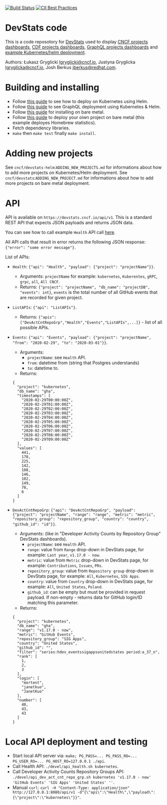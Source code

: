 [![Build Status](https://travis-ci.org/cncf/devstatscode.svg?branch=master)](https://travis-ci.org/cncf/devstatscode)
[![CII Best Practices](https://bestpractices.coreinfrastructure.org/projects/1357/badge)](https://bestpractices.coreinfrastructure.org/projects/1357)

# DevStats code

This is a code reposotory for [DevStats](https://github.com/cncf/devstats) used to display [CNCF projects dashboards](https://devstats.cncf.io), [CDF projects dashboards](https://devstats.cd.foundation), [GraphQL projects dashboards](https://devstats.graphql.org) and [example Kubernetes/helm deployment](https://cncf.devstats-demo.net).

Authors: Łukasz Gryglicki <lgryglicki@cncf.io>, Justyna Gryglicka <lgryglicka@cncf.io>, Josh Berkus <jberkus@redhat.com>.

# Building and installing

- Follow [this guide](https://github.com/cncf/devstats-helm-example/blob/master/README.md) to see how to deploy on Kubernetes using Helm.
- Follow [this guide](https://github.com/cncf/devstats-helm-graphql/blob/master/README.md) to see GraphQL deployment using Kubernetes & Helm.
- Follow [this guide](https://github.com/cncf/devstats/blob/master/INSTALL_UBUNTU18.md#devstats-installation-on-ubuntu) for installing on bare metal.
- Follow [this guide](https://github.com/cncf/devstats-example/blob/master/README.md) to deploy your oiwn project on bare metal (this example deployes Homebrew statistics).
- Fetch dependency libraries.
- `make` then `make test` finally `make install`.

# Adding new projects

See `cncf/devstats-helm`:`ADDING_NEW_PROJECTS.md` for informations about how to add more projects on Kubernetes/Helm deployment.
See `cncf/devstats`:`ADDING_NEW_PROJECT.md` for informations about how to add more projects on bare metal deployment.

# API

API is available on `https://devstats.cncf.io/api/v1`. This is a standard REST API that expects JSON payloads and returns JSON data.

You can see how to call example `Health` API call [here](https://github.com/cncf/devstatscode/blob/master/devel/api_health.sh).

All API calls that result in error returns the following JSON response: `{"error": "some error message"}`.

List of APIs:

- `Health`: `{"api": "Health", "payload": {"project": "projectName"}}`.
  - Arguments: `projectName` for example: `kubernetes`, `Kuberentes`, `gRPC`, `grpc`, `all`, `All CNCF`.
  - Returns: `{"project": "projectName", "db_name": "projectDB", "events": int}`, `events` is the total number of all GitHub events that are recorded for given project.

- `ListAPIs`: `{"api": "ListAPIs"}`.
  - Returns: `{"apis":["DevActCntRepoGrp","Health","Events","ListAPIs",...]}` - list of all possible APIs.

- `Events`: `{"api": "Events", "payload": {"project": "projectName", "from": "2020-02-29", "to": "2020-03-01"}}`.
  - Arguments:
    - `projectName`: see `Health` API.
    - `from`: datetime from (string that Postgres understands)
    - `to`: datetime to.
  - Returns:
  ```
  {
    "project": "kubernetes",
    "db_name": "gha",
    "timestamps": [
      "2020-02-29T00:00:00Z",
      "2020-02-29T01:00:00Z",
      "2020-02-29T02:00:00Z",
      "2020-02-29T03:00:00Z",
      "2020-02-29T04:00:00Z",
      "2020-02-29T05:00:00Z",
      "2020-02-29T06:00:00Z",
      "2020-02-29T07:00:00Z",
      "2020-02-29T08:00:00Z",
      "2020-02-29T09:00:00Z"
    ],
    "values": [
      441,
      170,
      225,
      142,
      108,
      146,
      102,
      149,
      78,
      6
    ]
  }
  ```

- `DevActCntRepoGrp`: `{"api": "DevActCntRepoGrp", "payload": {"project": "projectName", "range": "range", "metric": "metric", "repository_group": "repository_group", "country": "country", "github_id": "id"}}`.
  - Arguments: (like in "Developer Activity Counts by Repository Group" DevStats dashboards).
    - `projectName`: see `Health` API.
    - `range`: value from `Range` drop-down in DevStats page, for example: `Last year`, `v1.17.0 - now`.
    - `metric`: value from `Metric` drop-down in DevStats page, for example: `Contributions`, `Issues`, `PRs`.
    - `repository_group`: value from `Repository group` drop-down in DevStats page, for example: `All`, `Kubernetes`, `SIG Apps`.
    - `country`: value from `Country` drop-down in DevStats page, for example: `All`, `United States`, `Poland`.
    - `github_id`: can be empty but must be provided in request payload. If non-empty - returns data for GitHub login/ID matching this parameter.
  - Returns:
  ```
  {
    "project": "kubernetes",
    "db_name": "gha",
    "range": "v1.17.0 - now",
    "metric": "GitHub Events",
    "repository_group": "SIG Apps",
    "country": "United States",
    "github_id": "",
    "filter": "series:hdev_eventssigappsunitedstates period:a_37_n",
    "rank": [
      1,
      2,
      3
    ],
    "login": [
      "mortent",
      "janetkuo",
      "JanetKuo"
    ],
    "number": [
      48,
      43,
      43
    ]
  }
  ```

# Local API deployment and testing

- Start local API server via: `make; PG_PASS=... PG_PASS_RO=... PG_USER_RO=... PG_HOST_RO=127.0.0.1 ./api`.
- Call Health API: `./devel/api_health.sh kubernetes`.
- Call Developer Activity Counts Repository Groups API: `./devel/api_dev_act_cnt_repo_grp.sh kubernetes 'v1.17.0 - now' 'GitHub Events' 'SIG Apps' 'United States' ''`.
- Manual `curl`: `curl -H "Content-Type: application/json" http://127.0.0.1:8080/api/v1 -d"{\"api\":\"Health\",\"payload\":{\"project\":\"kubernetes\"}}"`.
